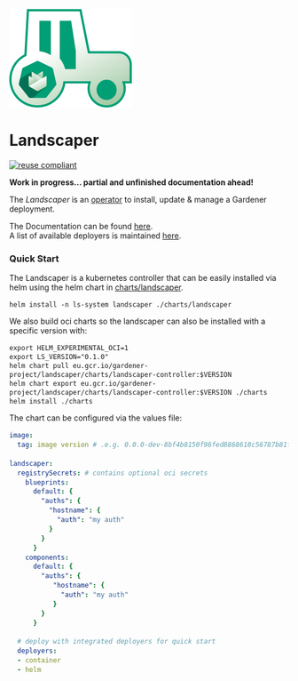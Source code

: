<img src="./logo/landscaper.svg" width="221">

# Landscaper

[![reuse compliant](https://reuse.software/badge/reuse-compliant.svg)](https://reuse.software/)

**Work in progress... partial and unfinished documentation ahead!**

The _Landscaper_ is an [operator](https://kubernetes.io/docs/concepts/extend-kubernetes/operator/) to install, update & manage a Gardener deployment.

The Documentation can be found [here](docs/README.md).<br>
A list of available deployers is maintained [here](docs/deployer).

### Quick Start

The Landscaper is a kubernetes controller that can be easily installed via helm using the helm chart in [charts/landscaper](charts/landscaper).

```
helm install -n ls-system landscaper ./charts/landscaper
```

We also build oci charts so the landscaper can also be installed with a specific version with:
```
export HELM_EXPERIMENTAL_OCI=1
export LS_VERSION="0.1.0"
helm chart pull eu.gcr.io/gardener-project/landscaper/charts/landscaper-controller:$VERSION
helm chart export eu.gcr.io/gardener-project/landscaper/charts/landscaper-controller:$VERSION ./charts
helm install ./charts
```

The chart can be configured via the values file:
```yaml
image:
  tag: image version # .e.g. 0.0.0-dev-8bf4b8150f96fed8868618c56787b81fa4e095e6

landscaper:
  registrySecrets: # contains optional oci secrets
    blueprints:
      default: {
        "auths": {
          "hostname": {
            "auth": "my auth"
          }
        }
      }
    components:
      default: {
        "auths": {
           "hostname": {
             "auth": "my auth"
           }
        }
      }
  
  # deploy with integrated deployers for quick start
  deployers: 
  - container
  - helm
```
